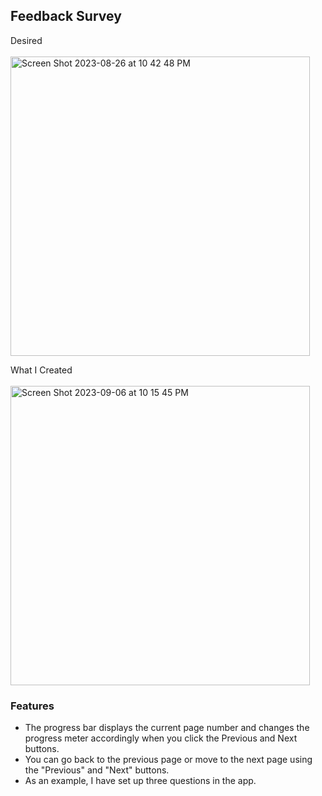 ## Feedback Survey

Desired<br><br>
<img width="479" alt="Screen Shot 2023-08-26 at 10 42 48 PM" src="https://github.com/eobcre/feedback-survey/assets/88697509/63682f92-327a-481c-951c-117ad5cfd3ca">

What I Created<br><br>
<img width="479" alt="Screen Shot 2023-09-06 at 10 15 45 PM" src="https://github.com/eobcre/feedback-survey/assets/88697509/aa0df307-b5ee-45c7-95d4-7aa5cd66376a">

### Features

- The progress bar displays the current page number and changes the progress meter accordingly when you click the Previous and Next buttons.
- You can go back to the previous page or move to the next page using the "Previous" and "Next" buttons.
- As an example, I have set up three questions in the app.
